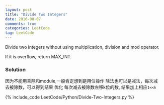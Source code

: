 ```yaml
---
layout: post
title: "Divide Two Integers"
date: 2016-08-07
comments: true
categories: LeetCode
tag: LeetCode
---
```


Divide two integers without using multiplication, division and mod operator.

If it is overflow, return MAX_INT.

<!--more-->
### Solution
因为不能用乘除和module,一般肯定想到是用位操作 除法也可以是减法，每次减去被除数，可以得到结果
优化 每次减去被除数左移k位的数, 结果加上相应`1<<k`

{% include_code LeetCode/Python/Divide-Two-Integers.py %}
